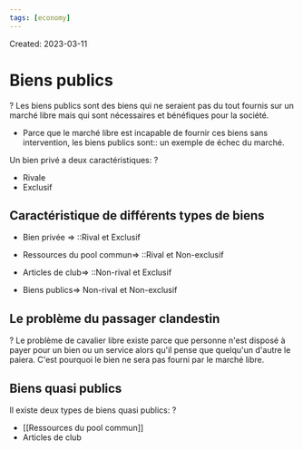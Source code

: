 ```yaml
---
tags: [economy] 
---
```

Created: 2023-03-11

# Biens publics
?
Les biens publics sont des biens qui ne seraient pas du tout fournis sur un marché libre mais qui sont nécessaires et bénéfiques pour la société.
<!--SR:!2023-03-14,1,190-->

- Parce que le marché libre est incapable de fournir ces biens sans intervention, les biens publics sont:: un exemple de échec du marché.
<!--SR:!2023-03-15,2,210-->

Un bien privé a deux caractéristiques:
?
- Rivale
- Exclusif
<!--SR:!2023-03-23,9,250-->

## Caractéristique de différents types de biens
- Bien privée => ::Rival et Exclusif
<!--SR:!2023-03-24,10,250-->
- Ressources du pool commun=> ::Rival et Non-exclusif
<!--SR:!2023-03-22,8,250-->
- Articles de club=> ::Non-rival et Exclusif
<!--SR:!2023-03-22,8,250-->
- Biens publics=> Non-rival et Non-exclusif

## Le problème du passager clandestin
?
Le problème de cavalier libre existe parce que personne n'est disposé à payer pour un bien ou un service alors qu'il pense que quelqu'un d'autre le paiera. C'est pourquoi le bien ne sera pas fourni par le marché libre.
<!--SR:!2023-03-23,9,250-->

## Biens quasi publics
Il existe deux types de biens quasi publics:
?
- [[Ressources du pool commun]]
- Articles de club
<!--SR:!2023-03-21,7,250-->


